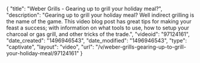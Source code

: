 {
    "title": "Weber Grills - Gearing up to grill your holiday meal?",
    "description": "Gearing up to grill your holiday meal? Well indirect grilling is the name of the game. This video blog post has great tips for making your feast a success; with information on what tools to use, how to setup your charcoal or gas grill, and other tricks of the trade.",
    "videoid": "97124161",
    "date_created": "1496946543",
    "date_modified": "1496946543",
    "type": "captivate",
    "layout": "video",
    "url": "\/v\/weber-grills-gearing-up-to-grill-your-holiday-meal\/97124161"
}